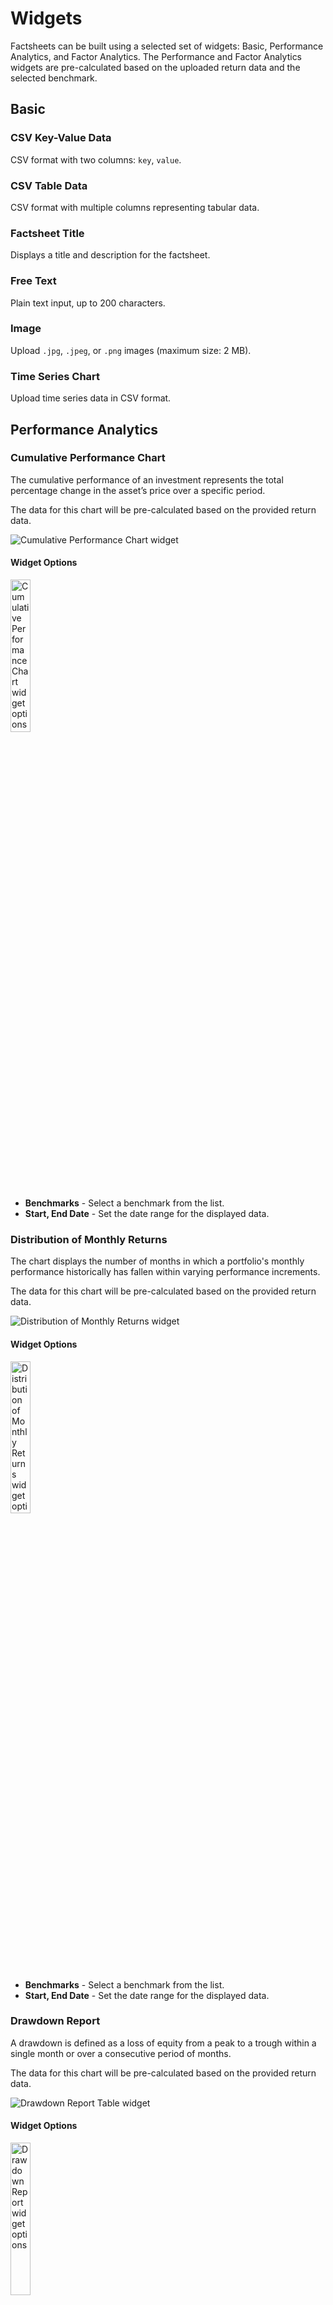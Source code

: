 # Widgets

Factsheets can be built using a selected set of widgets: Basic, Performance Analytics, and Factor Analytics. The Performance and Factor Analytics widgets are pre-calculated based on the uploaded return data and the selected benchmark.

## Basic

### CSV Key-Value Data

CSV format with two columns: `key`, `value`.

### CSV Table Data

CSV format with multiple columns representing tabular data.

### Factsheet Title

Displays a title and description for the factsheet.

### Free Text

Plain text input, up to 200 characters.

### Image

Upload `.jpg`, `.jpeg`, or `.png` images (maximum size: 2 MB).

### Time Series Chart

Upload time series data in CSV format.

## Performance Analytics

### Cumulative Performance Chart

The cumulative performance of an investment represents the total percentage change in the asset’s price over a specific period.

The data for this chart will be pre-calculated based on the provided return data.

![Cumulative Performance Chart widget](../images/widgets/SCR-20250506-cwyt.png)

#### Widget Options

<img src="../images/widgets/SCR-20250506-cyaz.png" alt="Cumulative Performance Chart widget options" width="25%"/>

- **Benchmarks** - Select a benchmark from the list.
- **Start, End Date** - Set the date range for the displayed data.

### Distribution of Monthly Returns

The chart displays the number of months in which a portfolio's monthly performance historically has fallen within varying performance increments.

The data for this chart will be pre-calculated based on the provided return data.

![Distribution of Monthly Returns widget](../images/widgets/SCR-20250506-lgdf.png)

#### Widget Options

<img src="../images/widgets/SCR-20250506-lhax.png" alt="Distribution of Monthly Returns widget options" width="25%"/>

- **Benchmarks** - Select a benchmark from the list.
- **Start, End Date** - Set the date range for the displayed data.

### Drawdown Report

A drawdown is defined as a loss of equity from a peak to a trough within a single month or over a consecutive period of months.

The data for this chart will be pre-calculated based on the provided return data.

![Drawdown Report Table widget](../images/widgets/SCR-20250506-lmlr.png)

#### Widget Options

<img src="../images/widgets/SCR-20250506-lmuw.png" alt="Drawdown Report widget options" width="25%"/>

- **Top N Drawdowns** - Number of drawdown periods to display.
- **Start, End Date** - Set the date range for the displayed data.

### Expected Shortfall

Represents the expected shortfall risk associated with the returns data.

The data for this chart will be pre-calculated based on the provided return data.

![Expected Shortfall widget](../images/widgets/SCR-20250506-lqnz.png)

#### Widget Options

<img src="../images/widgets/SCR-20250506-lskv.png" alt="Expected Shortfall options" width="25%"/>

- **Confidence Level** - The probability that losses will not exceed the expected shortfall threshold. For example, a 95% confidence level means there is a 5% chance that losses will exceed the calculated expected shortfall.
- **Start, End Date** - Defines the time range over which the expected shortfall is calculated, based on the provided return data.

### Historical Performance Table

Analyzing historical performance data cah help you identify trends, by comparing historical data, you can spot upward and downward performance trends.

The data for this chart will be pre-calculated based on the provided return data.

![Historical Performance Table widget](../images/widgets/SCR-20250506-ufnn.png)

#### Widget Options

<img src="../images/widgets/SCR-20250506-uglz.png" alt="Historical Performance Table options" width="25%"/>

- **Start, End Date** - Sets the period for displaying historical performance metrics based on available return data.

### Performance and Risk Metrics

Performance and risk metrics are widely used to evaluate the performance of a portfolio, and forms a major component of portfolio management.

The data for this chart will be pre-calculated based on the provided return data.

![Performance and Risk Metrics widget](../images/widgets/SCR-20250506-uhys.png)

#### Widget Options

<img src="../images/widgets/SCR-20250506-ujba.png" alt="Performance and Risk Metrics options" width="25%"/>

-**Benchmarks** - Compare performance metrics against selected benchmarks. Multiple selections allowed.
-**Prinmary Benchmark** - The main benchmark used for comparison.
- **Start, End Date** - Sets the time period for displaying historical performance metrics based on the available return data.

### Return Report

The return report represents best, worst, average, median and last returns of different rolling period.

The data for this chart will be pre-calculated based on the provided return data.

![Performance and Risk Metrics widget](../images/widgets/SCR-20250506-urbb.png)

#### Widget Options

<img src="../images/widgets/SCR-20250507-bals.png" alt="Return Report options" width="25%"/>

- **Start, End Date** - Defines the time window used to calculate and display rolling period return statistics.

### Return Statistics

Return statistics show statistical measures for the return data provided.

- **CAGR** - Compound Annual Growth Rate; the annualized rate of return assuming profits are reinvested over the period.
- **3 Month ROR** - Return on investment over the last 3 months, showing short-term performance.
- **6 Month ROR** - Return over the past 6 months, capturing medium-term performance trends.
- **1 Year ROR** - Return over the last 12 months, indicating recent yearly performance.
- **3 Year ROR** - Cumulative return over the past 3 years, useful for evaluating longer-term results.
- **Year to Date ROR** - Return from the beginning of the calendar year up to the current date.
- **Total Return** -  The overall return over the entire period, including both capital gains and income.
- **Winning Month** - The percentage of months with positive returns during the evaluated period.
- **Avg Winning Month** - The average return in months where the performance was positive.
- **Avg Losing Month** - The average return in months where the performance was negative.

The data for this widget will be pre-calculated based on the provided return data.

![Performance and Risk Metrics widget](../images/widgets/SCR-20250507-bdwu.png)

#### Widget Options

<img src="../images/widgets/SCR-20250507-bfrp.png" alt="Return Statistics options" width="25%"/>

- **Start, End Date** - Defines the time window used to calculate and display rolling period return statistics.

### Risk Statistics

Display risk statistics properties.

- **Volatility** - Measures the standard deviation of returns, indicating the overall risk or variability in investment performance.
- **Downside Volatility** - Measure of downside risk that focuses on returns that fall below the risk-free benchmark. The risk-free benchmark will depend on the geography where the strategy/product is denominated and the market traded. For US and Global strategies/products, we will be using the 13 week Treasury Bill rate.

!!! note
    $$
    \text{Annual. Downside Volatility} =
    \sqrt{
    \frac{
    \sum_{t=1}^{n} \left[ \min(R_{st} - R_{ft}, 0) \right]^2
    }{n}
    \times \text{Trading Days per Year}
    }
    $$

    **Where:**

    - n: Total number of return observations  
    - min(X, Y): Returns the smaller of X and Y; used to isolate negative excess returns  
    - R_{st}: Strategy/Product return at time t  
    - R_{ft}: Risk-free return at time t
    - Trading Days per Year: 252

- **Maximum Drawdown** - The largest peak-to-trough decline in value during a specific period, showing the worst potential loss.

!!! note
    📈 Max Drawdown Calculation

    Compute the cumulative returns series, $C$:

    $$
    C = [C_1, C_2, \dots, C_T]
    $$

    Where the cumulative return at each time point $t$ is calculated as:

    $$
    C_t = \prod_{i=0}^{t} (1 + R_i)
    $$

    - $R_i$: Return at time $i$  
    - $t$: Time index in the return series

    ---

    📉 Drawdown Series

    Calculate the drawdown series, $D$:

    $$
    D = [D_1, D_2, \dots, D_T]
    $$

    Where drawdown at each time point $t$ is:

    $$
    D_t = \frac{C_t}{\max_{i=0}^{t}(C_i)} - 1
    $$

    - $\max_{i=0}^{t}(C_i)$: Maximum cumulative return observed up to time $t$

    ---

    📉 Maximum Drawdown

    Finally, compute the **maximum drawdown** as:

    $$
    \text{Max Drawdown} = \left| \min(D) \right|
    $$

    Where:
    - $D$: Full drawdown time series  
    - $\min(D)$: The lowest drawdown observed over the time period

- **Value at Risk** - Measures the extent of possible financial losses within the strategy/product over a specific time frame given a certain significance level (alpha). For the VaR, we will using the monthly returns as the input and the alpha specified will be 0.05.

!!! note:

    The **Value at Risk** at a given significance level is calculated as:

    $$
    \text{Value at Risk} = Q(\alpha, \text{rets})
    $$

    Where:
    - $\alpha$: The significance level (e.g., 0.05 for 5%)
    - $\text{rets}$: All historical returns of the strategy
    - $Q$: Quantile function that returns the $\alpha$-th percentile of the return distribution

    ---

    🧪 Python Code Example

    ```import numpy as np
        import numpy.typing as npt
        from typing import Dict

        def calculate_var(rets: npt.ArrayLike, alpha: float = 0.05) -> float:
            """
            Calculate Value at Risk (VaR) at a given significance level.

            Args:
                rets: A NumPy array-like of strategy returns.
                alpha: Significance level (default is 0.05 for 5% VaR).

            Returns:
                The VaR value (a negative number indicating potential loss).
            """
            rets_array = np.asarray(rets)
            clean_rets = rets_array[~np.isnan(rets_array)]
            var = np.quantile(clean_rets, alpha)
            return var

- **Expected Shortfall** - Measures the weighted average of the "extreme" losses in the tail of the distribution of possible returns, beyond the VaR cutoff point and given a certain significance level (alpha).

!!! note

    The **Expected Shortfall** (also called Conditional Value at Risk) is the **average loss** in the worst-case $\alpha$ fraction of return outcomes.

    ---

    Given $\alpha < 0.05$:

    $$
    \text{ES} = \frac{1}{N_<} \sum_{i=1}^{N_<} x_i
    $$

    Where:
    - $N_<$: Number of returns less than the $\alpha$-quantile
    - $x_i$: Each return in that worst $\alpha$ tail of the distribution

    ---

    🧪 Python Code Example

    ```python
    import numpy as np
    import numpy.typing as npt

    def calculate_empirical_expected_shortfall(rets: npt.ArrayLike, alpha: float = 0.05) -> float:
        """
        Calculate the empirical Expected Shortfall (ES) at a given significance level.

        Args:
            rets: A NumPy array-like of strategy returns.
            alpha: Significance level (default is 0.05).

        Returns:
            The ES value (mean of worst-case losses).
        """
        rets_array = np.asarray(rets)
        clean_rets = rets_array[~np.isnan(rets_array)]
        quantile = np.quantile(clean_rets, alpha)

        if alpha >= 0.5:
            es = clean_rets[clean_rets >= quantile].mean()
        else:
            es = clean_rets[clean_rets <= quantile].mean()

        return es

- **Beta (Market Index)** - Indicates sensitivity to market movements; a beta above 1 implies higher volatility than the market.

!!! note

    Beta measures the return data's sensitivity to market movements. It is derived from the **linear regression** of the return data against market returns.

    $$
    R_i = \beta R_m + \varepsilon
    $$

    Where:
    - $R_i$: Strategy returns  
    - $R_m$: Market returns  
    - $\beta$: Beta coefficient (our objective)  
    - $\varepsilon$: Error term or residual, capturing the portion of returns not explained by the market

    ---

    🧪 Python Code Example

    ```python
    from statsmodels.api import OLS, add_constant

    def calculate_risk_statistics(self):
        ...
        risk_stats['Beta (Market Index)'] = OLS(
            stgy_rets.values,
            add_constant(rets_all[self.market_rets.name].values)
        ).fit().params[1]
        ...
    
    🔍 The beta value is obtained from the fitted regression model. It corresponds to the coefficient of the market return (i.e., params[1]). A beta above 1 indicates greater volatility than the market; below 1 indicates lower sensitivity.


- **Correlation (Market Index)** - Measures the degree to which the investment moves in relation to the market index.
- **Tail Correlation (Market Index)** - Measures correlation during extreme market events, focusing on co-movement in the tails of the return distribution.
- **Sharpe Ratio** - Assesses risk-adjusted return by comparing excess return over the risk-free rate to volatility.
- **Calmar Ratio** - Evaluates performance relative to risk by dividing annualized return by maximum drawdown.

The data for this widget will be pre-calculated based on the provided return data.

![Risk Statistics widget](../images/widgets/SCR-20250508-llcd.png)

#### Widget Options

<img src="../images/widgets/SCR-20250508-lliz.png" alt="Risk Statistics options" width="25%"/>

- **Primary Benchmark** - The main benchmark used for comparison.
- **Start, End Date** - Defines the time window used to calculate and display rolling period return statistics.